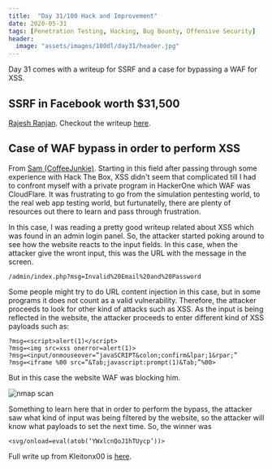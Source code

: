 ```yaml
---
title:  "Day 31/100 Hack and Improvement"
date: 2020-05-31
tags: [Penetration Testing, Hacking, Bug Bounty, Offensive Security]
header: 
  image: "assets/images/100dl/day31/header.jpg"
---
```

Day 31 comes with a writeup for SSRF and a case for bypassing a WAF for XSS.

## SSRF in Facebook worth $31,500

[Rajesh Ranjan](https://twitter.com/eh_rajesh). Checkout the writeup [here](https://medium.com/@win3zz/how-i-made-31500-by-submitting-a-bug-to-facebook-d31bb046e204).


## Case of WAF bypass in order to perform XSS

From [Sam (CoffeeJunkie)](https://twitter.com/coffeejunkiee_). Starting in this field after passing through some experience with Hack The Box, XSS didn't seem that complicated till I had to confront myself with a private program in HackerOne which WAF was CloudFlare. It was frustrating to go from the simulation pentesting world, to the real web app testing world, but furtunatelly, there are plenty of resources out there to learn and pass through frustration. 

In this case, I was reading a pretty good writeup related about XSS which was found in an admin login panel. So, the attacker started poking around to see how the website reacts to the input fields. In this case, when the attacker give the wront input, this was the URL with the message in the screen.
```
/admin/index.php?msg=Invalid%20Email%20and%20Password
```

Some people might try to do URL content injection in this case, but in some programs it does not count as a valid vulnerability. Therefore, the attacker proceeds to look for other kind of attacks such as XSS. As the input is being reflected in the website, the attacker proceeds to enter different kind of XSS payloads such as:
```
?msg=<script>alert(1)</script>
?msg=<img src=xss onerror=alert(1)>
?msg=<input/onmouseover=”javaSCRIPT&colon;confirm&lpar;1&rpar;”
?msg=<iframe %00 src=”&Tab;javascript:prompt(1)&Tab;”%00>
```

But in this case the website WAF was blocking him. 

<img src="{{ site.url }}{{ site.baseurl }}/assets/images/100dl/day31/waf.png" alt="nmap scan">

Something to learn here that in order to perform the bypass, the attacker saw what kind of input was being filtered by the website, so the attacker will know what payloads to set the next time. So, the winner was
```
<svg/onload=eval(atob(‘YWxlcnQoJ1hTUycp’))>
```

Full write up from Kleitonx00 is [here](https://medium.com/bugbountywriteup/bypassing-waf-to-perform-xss-2d2f5a4367f3).